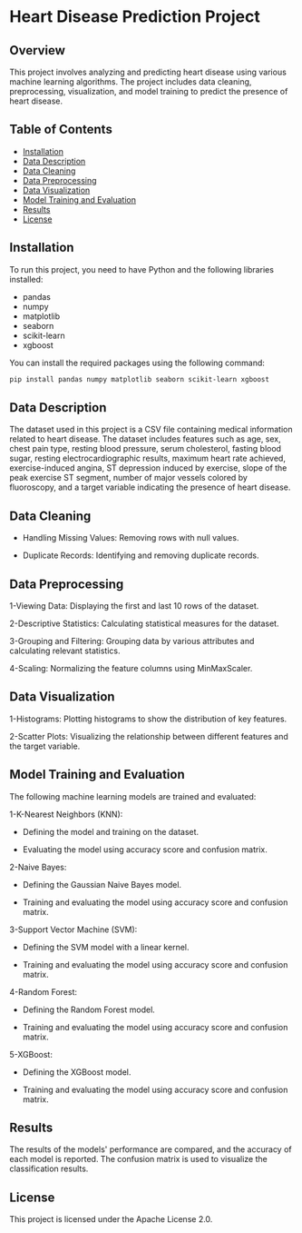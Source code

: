 # Heart Disease Prediction Project

## Overview
This project involves analyzing and predicting heart disease using various machine learning algorithms. The project includes data cleaning, preprocessing, visualization, and model training to predict the presence of heart disease.

## Table of Contents
- [Installation](#installation)
- [Data Description](#data-description)
- [Data Cleaning](#data-cleaning)
- [Data Preprocessing](#data-preprocessing)
- [Data Visualization](#data-visualization)
- [Model Training and Evaluation](#model-training-and-evaluation)
- [Results](#results)
- [License](#license)

## Installation
To run this project, you need to have Python and the following libraries installed:

- pandas
- numpy
- matplotlib
- seaborn
- scikit-learn
- xgboost

You can install the required packages using the following command:

```bash
pip install pandas numpy matplotlib seaborn scikit-learn xgboost
```
## Data Description
The dataset used in this project is a CSV file containing medical information related to heart disease. The dataset includes features such as age, sex, chest pain type, resting blood pressure, serum cholesterol, fasting blood sugar, resting electrocardiographic results, maximum heart rate achieved, exercise-induced angina, ST depression induced by exercise, slope of the peak exercise ST segment, number of major vessels colored by fluoroscopy, and a target variable indicating the presence of heart disease.

## Data Cleaning
- Handling Missing Values: Removing rows with null values.

- Duplicate Records: Identifying and removing duplicate records.
## Data Preprocessing
1-Viewing Data: Displaying the first and last 10 rows of the dataset.

2-Descriptive Statistics: Calculating statistical measures for the dataset.

3-Grouping and Filtering: Grouping data by various attributes and calculating relevant statistics.

4-Scaling: Normalizing the feature columns using MinMaxScaler.

## Data Visualization
1-Histograms: Plotting histograms to show the distribution of key features.

2-Scatter Plots: Visualizing the relationship between different features and the target variable.
## Model Training and Evaluation
The following machine learning models are trained and evaluated:

1-K-Nearest Neighbors (KNN):

- Defining the model and training on the dataset.
  
- Evaluating the model using accuracy score and confusion matrix.
  
2-Naive Bayes:
  
- Defining the Gaussian Naive Bayes model.
  
- Training and evaluating the model using accuracy score and confusion matrix.
  
3-Support Vector Machine (SVM):
- Defining the SVM model with a linear kernel.
  
- Training and evaluating the model using accuracy score and confusion matrix.
  
4-Random Forest:
- Defining the Random Forest model.
  
- Training and evaluating the model using accuracy score and confusion matrix.
  
5-XGBoost:
- Defining the XGBoost model.
  
- Training and evaluating the model using accuracy score and confusion matrix.
  
## Results
The results of the models' performance are compared, and the accuracy of each model is reported. The confusion matrix is used to visualize the classification results.
## License
This project is licensed under the Apache License 2.0.
